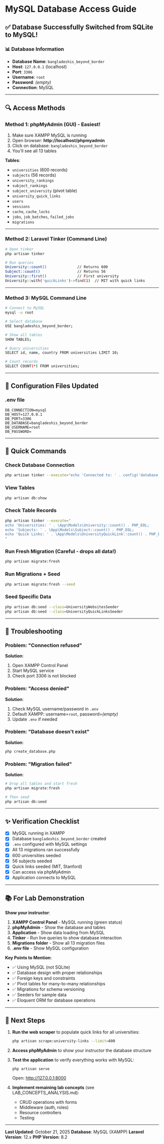 # MySQL Database Access Guide

## ✅ Database Successfully Switched from SQLite to MySQL!

### 📊 Database Information
- **Database Name**: `bangladeshis_beyond_border`
- **Host**: `127.0.0.1` (localhost)
- **Port**: `3306`
- **Username**: `root`
- **Password**: *(empty)*
- **Connection**: MySQL

---

## 🔍 Access Methods

### Method 1: phpMyAdmin (GUI) - Easiest!
1. Make sure XAMPP MySQL is running
2. Open browser: **http://localhost/phpmyadmin**
3. Click on database: `bangladeshis_beyond_border`
4. You'll see all 13 tables

**Tables**:
- `universities` (600 records)
- `subjects` (56 records)
- `university_rankings`
- `subject_rankings`
- `subject_university` (pivot table)
- `university_quick_links`
- `users`
- `sessions`
- `cache`, `cache_locks`
- `jobs`, `job_batches`, `failed_jobs`
- `migrations`

---

### Method 2: Laravel Tinker (Command Line)
```bash
# Open tinker
php artisan tinker

# Run queries
University::count()              // Returns 600
Subject::count()                 // Returns 56
University::first()              // First university
University::with('quickLinks')->find(1)  // MIT with quick links
```

---

### Method 3: MySQL Command Line
```bash
# Connect to MySQL
mysql -u root

# Select database
USE bangladeshis_beyond_border;

# Show all tables
SHOW TABLES;

# Query universities
SELECT id, name, country FROM universities LIMIT 10;

# Count records
SELECT COUNT(*) FROM universities;
```

---

## 📝 Configuration Files Updated

### .env file
```env
DB_CONNECTION=mysql
DB_HOST=127.0.0.1
DB_PORT=3306
DB_DATABASE=bangladeshis_beyond_border
DB_USERNAME=root
DB_PASSWORD=
```

---

## 🚀 Quick Commands

### Check Database Connection
```bash
php artisan tinker --execute="echo 'Connected to: ' . config('database.default');"
```

### View Tables
```bash
php artisan db:show
```

### Check Table Records
```bash
php artisan tinker --execute="
echo 'Universities: ' . \App\Models\University::count() . PHP_EOL;
echo 'Subjects: ' . \App\Models\Subject::count() . PHP_EOL;
echo 'Quick Links: ' . \App\Models\UniversityQuickLink::count() . PHP_EOL;
"
```

### Run Fresh Migration (Careful - drops all data!)
```bash
php artisan migrate:fresh
```

### Run Migrations + Seed
```bash
php artisan migrate:fresh --seed
```

### Seed Specific Data
```bash
php artisan db:seed --class=UniversityWebsitesSeeder
php artisan db:seed --class=UniversityQuickLinksSeeder
```

---

## 🔧 Troubleshooting

### Problem: "Connection refused"
**Solution**: 
1. Open XAMPP Control Panel
2. Start MySQL service
3. Check port 3306 is not blocked

### Problem: "Access denied"
**Solution**: 
1. Check MySQL username/password in `.env`
2. Default XAMPP: username=`root`, password=*(empty)*
3. Update `.env` if needed

### Problem: "Database doesn't exist"
**Solution**: 
```bash
php create_database.php
```

### Problem: "Migration failed"
**Solution**: 
```bash
# Drop all tables and start fresh
php artisan migrate:fresh

# Then seed
php artisan db:seed
```

---

## ✨ Verification Checklist

- [x] MySQL running in XAMPP
- [x] Database `bangladeshis_beyond_border` created
- [x] `.env` configured with MySQL settings
- [x] All 13 migrations ran successfully
- [x] 600 universities seeded
- [x] 56 subjects seeded
- [x] Quick links seeded (MIT, Stanford)
- [x] Can access via phpMyAdmin
- [x] Application connects to MySQL

---

## 📚 For Lab Demonstration

**Show your instructor**:
1. **XAMPP Control Panel** - MySQL running (green status)
2. **phpMyAdmin** - Show the database and tables
3. **Application** - Show data loading from MySQL
4. **Tinker** - Run live queries to show database interaction
5. **Migrations folder** - Show all 13 migration files
6. **.env file** - Show MySQL configuration

**Key Points to Mention**:
- ✅ Using MySQL (not SQLite)
- ✅ Database design with proper relationships
- ✅ Foreign keys and constraints
- ✅ Pivot tables for many-to-many relationships
- ✅ Migrations for schema versioning
- ✅ Seeders for sample data
- ✅ Eloquent ORM for database operations

---

## 🎯 Next Steps

1. **Run the web scraper** to populate quick links for all universities:
   ```bash
   php artisan scrape:university-links --limit=600
   ```

2. **Access phpMyAdmin** to show your instructor the database structure

3. **Test the application** to verify everything works with MySQL:
   ```
   php artisan serve
   ```
   Open: http://127.0.0.1:8000

4. **Implement remaining lab concepts** (see LAB_CONCEPTS_ANALYSIS.md):
   - CRUD operations with forms
   - Middleware (auth, roles)
   - Resource controllers
   - Testing

---

**Last Updated**: October 21, 2025
**Database**: MySQL (XAMPP)
**Laravel Version**: 12.x
**PHP Version**: 8.2
